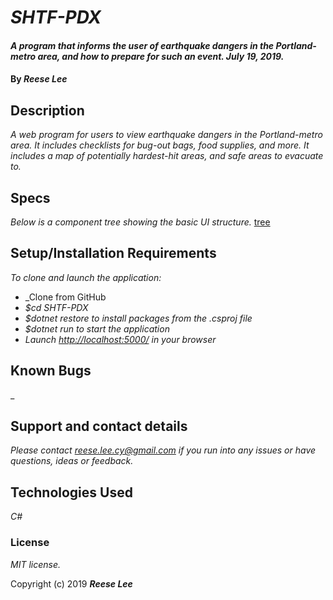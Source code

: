 # _SHTF-PDX_

#### _A program that informs the user of earthquake dangers in the Portland-metro area, and how to prepare for such an event. July 19, 2019._

#### By _**Reese Lee**_

## Description

_A web program for users to view earthquake dangers in the Portland-metro area. It includes checklists for bug-out bags, food supplies, and more. It includes a map of potentially hardest-hit areas, and safe areas to evacuate to._

## Specs

_Below is a component tree showing the basic UI structure._
[tree](https://github.com/reese-lee/SHTF-PDX/raw/master/comptree.svg "Component Tree")

## Setup/Installation Requirements

_To clone and launch the application:_

* _Clone from GitHub
* _$cd SHTF-PDX_
* _$dotnet restore to install packages from the .csproj file_
* _$dotnet run to start the application_
* _Launch [http://localhost:5000/](http://localhost:5000/) in your browser_

## Known Bugs

_

## Support and contact details

_Please contact reese.lee.cy@gmail.com if you run into any issues or have questions, ideas or feedback._

## Technologies Used

_C#_

### License

*MIT license.*

Copyright (c) 2019 **_Reese Lee_**
